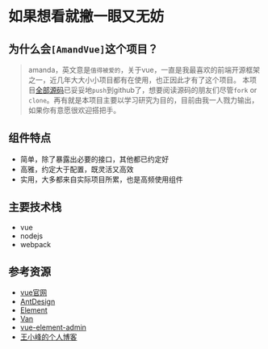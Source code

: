 # 如果想看就撇一眼又无妨
## 为什么会`[AmandVue]`这个项目？
> amanda，英文意是`值得被爱的`，关于vue，一直是我最喜欢的前端开源框架之一，近几年大大小小项目都有在使用，也正因此才有了这个项目。
本项目[全部源码](https://github.com/hongtanhao/amanda-vue)已妥妥地`push`到github了，想要阅读源码的朋友们尽管`fork` or `clone`。再有就是本项目主要以学习研究为目的，目前由我一人戮力输出，如果你有意愿很欢迎搭把手。
## 组件特点
+ 简单，除了暴露出必要的接口，其他都已约定好
+ 高雅，约定大于配置，既灵活又高效
+ 实用，大多都来自实际项目所累，也是高频使用组件
## 主要技术栈
+ vue
+ nodejs
+ webpack
## 参考资源
+ [vue官网](https://cn.vuejs.org/)
+ [AntDesign](https://ant.design/)
+ [Element](https://element.eleme.cn/#/zh-CN)
+ [Van](https://youzan.github.io/vant/#/zh-CN/intro)
+ [vue-element-admin](https://github.com/hongtanhao/vue-element-admin)
+ [王小峰的个人博客](https://hongtanhao.github.io/)